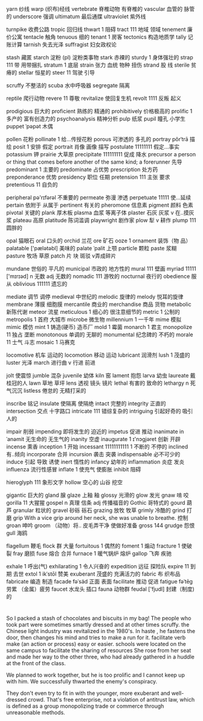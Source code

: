 <!-- 35 -->
yarn                                                                            纱线
warp                                                                            (织布)经线
vertebrate                                                                      脊椎动物 有脊椎的
vascular                                                                        血管的 脉管的
underscore                                                                      强调
ultimatum                                                                       最后通牒
ultraviolet                                                                     紫外线
<!-- 34 -->
turnpike                                                                       收费公路
tropic                                                                          回归线
thwart         1                                                                 阻碍
tract        111                                                                   地域 领域
tenement                                                                        廉价公寓
tentacle                                                                        触角
tenuous                                                                         细的
tenant          1                                                                房客
tectonics                                                                      构造地质学
tally                                                                           记账计算
tarnish                                                                        失去光泽
suffragist                                                                    妇女政权论
<!-- 31 -->
stash                                                                          藏匿
starch                                                                          淀粉 (pl) 淀粉类事物
stark                                                                           赤裸的
sturdy                1                                                          身体强壮的
strap                111                                                           带 用带捆扎
stratum             1                                                            底层
strain                                                                          张力 血统 物种 扭伤
strand                                                                          股 线
sterile                                                                         贫瘠的
stellar                                                                         恒星的
steer                  11                                                         驾驶 引导
<!-- 28 -->
scruffy                                                                        不整洁的
scuba                                                                           水中呼吸器
segregate                                                                       隔离
<!-- 27 -->
reptile                                                                         爬行动物
revere                11                                                          尊敬
revitalize                                                                     使回复生机
revolt                 1111                                                         反叛 起义
<!-- 26 -->
prodigious                                                                           巨大的
proficient                                                                      熟练的 精通的
prohibitively                                                                      价格极高的
prolific       1                                                              多产的 富有创造力的
psychoanalysis                                                                    精神分析
pulp                                                                           纸浆
pupil                                                                           瞳孔 小学生
puppet         ˈpəpət                                                            木偶
<!-- 24 -->
pollen                                                                          花粉
pollinate          1                                                                给...传授花粉
porous                                                                          可渗透的 多孔的
portray           pôrˈtrā                                                      描绘
posit       1                                                                  安排 假定
portrait                                                                          肖像 画像 描写
postulate       11111111                                                                假定...事实
potassium                                                                        钾
prairie                                                                          大草原
precipitate      111111111                                                        促成 降水
precursor       a person or thing that comes before another of the same kind; a forerunner 先导
predominant         1                                                              主要的
predominate                                                                    占优势
prescription                                                                      处方药
preponderance                                                                   优势
presidency                                                                       职位 任期
pretension         111                                                               主张 要求
pretentious        11                                                              自负的

<!-- 23 -->
peripheral                    pə'rɪfərəl                                        不重要的
permeate                                                                             弥漫 渗透
perpetuate                    11111                                                使...延续
pertain                                                                             依附于 从属于
pertinent                                                                             有关的
pheromone                                                                             信息素
pigment                                                                           颜料 色素
pivotal                                                                             关键的
plank                                                                             厚木板
plasma                                                                            血浆 等离子体
plaster                                                                      石灰 灰浆 v 在..摸灰浆
plateau                                                                             高原
platitude                                                                            陈词滥调
playwright                                                                             剧作家
plow                                                                             犁 v 耕作
plump                                     111                                        圆胖的

<!-- 22 -->
opal                                                                              猫眼石
oral                                                                           口头的
orchid                                                                           兰花
ore                                                                           矿石
ooze                            1
ornament                                                                           装饰（物 品）
palatable         ['pælətəbl]                                                     美味的
palate              ˈpalit                                                       上颚
particle                                                                           颗粒
paste                                                                           浆糊
pasture                                                                          牧场 草原
patch                                                                           片 块 斑驳 v弄成碎片
<!-- 21 -->
mundane                                                                           世俗的 平凡的
municipal                                                                           市政的 地方性的
mural           111                                                                壁画
myriad           11111  ['mɪrɪəd]                                                  n 无数 adj 无数的
nomadic           111                                                                游牧的
nocturnal                                                                          夜行的
obedience                                                                           服从
oblivious         111111                                                                   遗忘的

<!-- 20 -->
mediate                                                             调节 调停
medieval                                                           中世纪的
melodic                                                                旋律的
melody                                                             悦耳的旋律
membrane                                                            薄膜 细胞膜
mercantile                                                            商业的
merchandise                                                             商品 货物
metabolic                                                                新陈代谢
meteor                                                                  流星
meticulous        1                                                             细心的 很注意细节的
metric           1                                                               公制的
metropolis       1                                                             首府 大城市
microbe                                                                          微生物
millennium         1                                                          一千年
mime                                                                          模拟
mimic                                                                         模仿
mint               1                                                           铸造(硬币) 造币厂
mold                1                                                               霉菌
monarch              1                                                                 君主
monopolize           11                                                             独占 垄断
monotonous                                                                    单调的 无聊的
monumental                                                                     纪念碑的 不朽的
morale                 11                                                       士气 斗志
mosaic                 1                                                       马赛克
<!-- 19 -->
locomotive                                                                       机车 运动的
locomotion                                                                       移动 运动
lubricant                                                                       润滑剂
lush              1                                                         茂盛的
luster                                                                       光泽
march                                                                       进行曲 v 行进 前进
<!-- 18 -->
jolt                                                                            使震惊
jumble                                                                            混杂
juvenile                                                                            幼体
kiln                                                                            窑
lament                                                                            抱怨
larva                                                                            幼虫
laureate                                                                            戴桂冠的人
lawn                                                                          草地 草坪
lens                                                                            透视 镜头 镜片
lethal                                                                      有害的 致命的
lethargy                                                                            n 死气沉沉
listless                                                                           倦怠的 无精打采的

<!-- 17 -->
inscribe                                                                       铭记
insulate                                                                      使隔离 使隔绝
intact                                                                         完整的
integrity                                                                      正直的
intersection                                                                   交点 十字路口
intricate            111                                                          错综复杂的
intriguing                                                                      引起好奇的 吸引人的
<!-- 16 -->
impair                                                                         削弱
impending                                                                       即将发生的 迫近的
impetus                                                                        促进 推动
inanimate              inˈanəmit                                           无生命的 无生气的
inanity                                                                         空虚
inaugurate         1    ɪ'nɔɡjəret                                          创新 开辟
incense                                                                         熏香
inception                 1                                                       开始
incessant       11111111111 1                                                        不断的 不停的
inclined                                                                      有..倾向
incorporate                                                                         合并
incursion                                                                      袭击 突袭
indispensable                                                                 必不可少的
induce                                                                         引起 导致 诱使
inert                                                                         惰性的
infancy                                                                         幼年的
inflammation                                                                         炎症 发炎
influenza                                                                         流行性感冒
inflate                       1                                                  使充气 使膨胀
inhibit                                                                         阻碍
<!-- 15 -->
hieroglyph             111                                                         象形文字
hollow                                                                             空心的 山谷 挖空
<!-- 14 -->
gigantic                                                                          巨大的
gland                                                                          腺
glaze                                                                          上釉 釉
glossy                                                                          光滑的
glow                                                                          发光
gnaw                                                                          啃 咬
gorilla                  11                                                        大猩猩
gospel                                                               n 真理 信条 adj 传播福音的
Gothic                                                                         哥特式的
gourd                                                                        葫芦
granular                                                                          粒状的
gravel                                                                          砂砾 砾石
grazing                                                                          放牧 牧草
grimly                                                                          冷酷的
grind                                                                          打磨
grip             With a vice grip around her neck, she was unable to breathe. 控制
groan                                                                          呻吟
groom                                                             （动物）将.. 皮毛弄干净 使做好准备
gross                                                                           144
grudge                                                                        怨恨
gull                                                                          海鸥
<!-- 13 -->
flagellum                                                                            鞭毛
flock                                                                            群 大量
fortuitous             1                                                         偶然的
foment                  1                                                     煽动
fracture                1                                                           使破裂
fray                                                                            磨损
fuse                                                                            熔合 合并
furnace              1                                                           暖气锅炉 熔炉
gallop                                                                           飞奔 疾驰

<!-- 12 -->
exhale                       1                                                       呼出(气)
exhilarating                    1                                                     令人兴奋的
expedition                                                                         远征 探险队
expire                        11                                                 到期 去世
extol                    1  ikˈstōl                                            赞美
exuberant                                                                         茂盛的 充满活力的
fabric                                                                        布 织布品
fabricate                                                                        编造 制造
facade                    fəˈsäd                                               正面 表面
facilitate                                                                       推动 促进
fatigue                  fəˈtēg                                               劳累 （金属）疲劳
faucet                                                                         水龙头 插口
fauna                                                                        动物群
feudal             ['fjudl]                                                   封建（制度)的
# 
So I packed a stash of chocolates and biscuits in my bag!
The people who took part were sometimes smartly dressed and at other times scruffy.
the Chinese light industry was revitalized in the 1980's.
In haste , he fastens the door, then changes his mind and tries to make a run for it.
facilitate verb
make (an action or process) easy or easier.
schools were located on the same campus to facilitate the sharing of resources
She rose from her seat and made her way to the other three, who had already gathered in a huddle at the front of the class.

We planned to work together, but he is too prolific and I cannot keep up with him.
We successfully thwarted the enemy's conspiracy.

They don't even try to fit in with the younger, more exuberant and well-dressed crowd.
That's free enterprise, not a violation of antitrust law, which is defined as a group monopolizing trade or commerce through unreasonable methods.